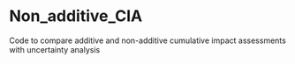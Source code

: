 # Non_additive_CIA
Code to compare additive and non-additive cumulative impact assessments with uncertainty analysis 
